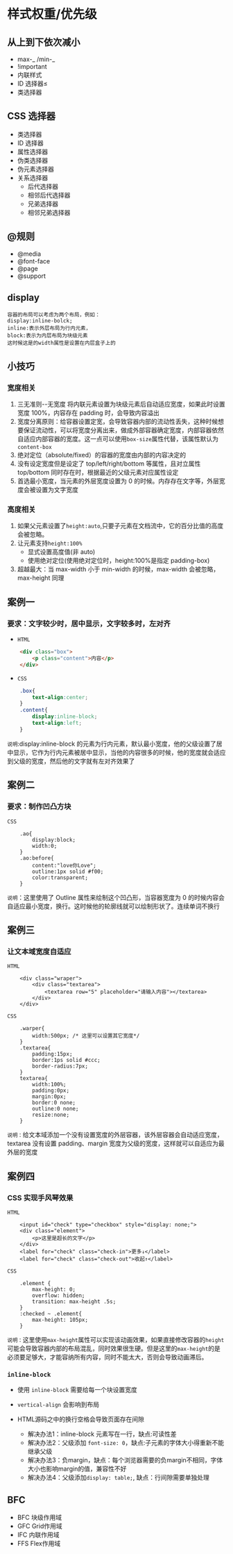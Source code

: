 # 样式权重/优先级

## 从上到下依次减小

- max-_ /min-_
- !important
- 内联样式
- ID 选择器≤
- 类选择器

## CSS 选择器

- 类选择器
- ID 选择器
- 属性选择器
- 伪类选择器
- 伪元素选择器
- 关系选择器
  - 后代选择器
  - 相邻后代选择器
  - 兄弟选择器
  - 相邻兄弟选择器

## @规则

- @media
- @font-face
- @page
- @support

## display

    容器的布局可以考虑为两个布局，例如：
    display:inline-bolck;
    inline:表示外层布局为行内元素，
    block:表示为内层布局为块级元素
    这时候这是的width属性是设置在内层盒子上的

## 小技巧

### 宽度相关

1. 三无准则--无宽度 将内联元素设置为块级元素后自动适应宽度，如果此时设置宽度 100%，内容存在 padding 时，会导致内容溢出
2. 宽度分离原则：给容器设置定宽，会导致容器内部的流动性丢失，这种时候想要保证流动性，可以将宽度分离出来，做成外部容器确定宽度，内部容器依然自适应内部容器的宽度。这一点可以使用`box-size`属性代替，该属性默认为`content-box`
3. 绝对定位（absolute/fixed）的容器的宽度由内部的内容决定的
4. 没有设定宽度但是设定了 top/left/right/bottom 等属性，且对立属性 top/bottom 同时存在时，根据最近的父级元素对应属性设定
5. 首选最小宽度，当元素的外层宽度设置为 0 的时候。内存存在文字等，外层宽度会被设置为文字宽度

### 高度相关

1. 如果父元素设置了`height:auto`,只要子元素在文档流中，它的百分比值的高度会被忽略。
2. 让元素支持`height:100%`
     - 显式设置高度值(非 auto)
     - 使用绝对定位(使用绝对定位时，height:100%是指定 padding-box)
3. 超越最大：当 max-width 小于 min-width 的时候，max-width 会被忽略，max-height 同理

## 案例一

### 要求：文字较少时，居中显示，文字较多时，左对齐

- `HTML`

```html
    <div class="box">
        <p class="content">内容</p>
    </div>
```

- `CSS`

```css
    .box{
        text-align:center;
    }
    .content{
        display:inline-block;
        text-align:left;
    }
```

`说明`:display:inline-block 的元素为行内元素，默认最小宽度，他的父级设置了居中显示，它作为行内元素被居中显示，当他的内容很多的时候，他的宽度就会适应到父级的宽度，然后他的文字就有左对齐效果了

## 案例二

### 要求：制作凹凸方块

`CSS`

```
    .ao{
        display:block;
        width:0;
    }
    .ao:before{
        content:"love你Love";
        outline:1px solid #f00;
        color:transparent;
    }
```

`说明`：这里使用了 Outline 属性来绘制这个凹凸形，当容器宽度为 0 的时候内容会自适应最小宽度，换行。这时候他的轮廓线就可以绘制形状了。连续单词不换行

## 案例三

### 让文本域宽度自适应

`HTML`

```
    <div class="wraper">
        <div class="textarea">
            <textarea row="5" placeholder="请输入内容"></textarea>
        </div>
    </div>
```

`CSS`

```
    .warper{
        width:500px; /* 这里可以设置其它宽度*/
    }
    .textarea{
        padding:15px;
        border:1ps solid #ccc;
        border-radius:7px;
    }
    textarea{
        width:100%;
        padding:0px;
        margin:0px;
        border:0 none;
        outline:0 none;
        resize:none;
    }
```

`说明：`给文本域添加一个没有设置宽度的外层容器，该外层容器会自动适应宽度，textarea 没有设置 padding、margin 宽度为父级的宽度，这样就可以自适应为最外层的宽度

## 案例四

### CSS 实现手风琴效果

`HTML`

```
    <input id="check" type="checkbox" style="display: none;">
    <div class="element">
        <p>这里是超长的文字</p>
    </div>
    <label for="check" class="check-in">更多↓</label>
    <label for="check" class="check-out">收起↑</label>
```

`CSS`

```
    .element {
        max-height: 0;
        overflow: hidden;
        transition: max-height .5s;
    }
    :checked ~ .element{
        max-height: 105px;
    }
```

`说明：`这里使用`max-height`属性可以实现该动画效果，如果直接修改容器的`height`可能会导致容器内部的布局混乱，同时效果很生硬。但是这里的`max-height`的是必须要足够大，才能容纳所有内容，同时不能太大，否则会导致动画滞后。

### `inline-block`

- 使用 `inline-block` 需要给每一个块设置宽度

- `vertical-align` 会影响到布局

- HTML源码之中的换行空格会导致页面存在间隙
  - 解决办法1：inline-block 元素写在一行，缺点:可读性差
  - 解决办法2：父级添加 `font-size: 0`，缺点:子元素的字体大小得重新不能继承父级
  - 解决办法3：负margin，缺点：每个浏览器需要的负margin不相同，字体大小也影响margin的值，兼容性不好
  - 解决办法4：父级添加`display: table;`, 缺点：行间隙需要单独处理

## BFC

- BFC 块级作用域
- GFC Grid作用域
- IFC 内联作用域
- FFS Flex作用域